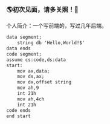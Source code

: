 ### 🌎初次见面，请多关照！👋

个人简介：一个写前端的，写过几年后端。
~~~markdown
data segment;
    string db 'Hello,World!$'
data ends
code segment;
assume cs:code,ds:data
start:
    mov ax,data;
    mov ds,ax;
    mov dx,offset string
    mov ah,9
    int 21h
    mov ah,4ch
    int 21h
code ends
end start
~~~
